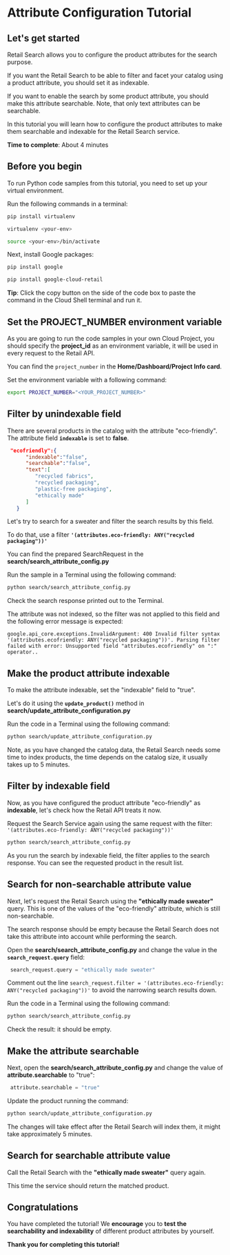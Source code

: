 # **Attribute Configuration Tutorial**

## Let's get started

Retail Search allows you to configure the product attributes for the search purpose. 

If you want the Retail Search to be able to filter and facet your catalog using a product attribute, you should set it as indexable.

If you want to enable the search by some product attribute, you should make this attribute searchable. Note, that only text attributes can be searchable.

In this tutorial you will learn how to configure the product attributes to make them searchable and indexable for the Retail Search service.

**Time to complete**: About 4 minutes

## Before you begin

To run Python code samples from this tutorial, you need to set up your virtual environment.

Run the following commands in a terminal:
```bash
pip install virtualenv
```
```bash
virtualenv <your-env>
```
```bash
source <your-env>/bin/activate
```
Next, install Google packages:
```bash
pip install google
```
```bash
pip install google-cloud-retail
```

**Tip**: Click the copy button on the side of the code box to paste the command in the Cloud Shell terminal and run it.

## Set the PROJECT_NUMBER environment variable

As you are going to run the code samples in your own Cloud Project, you should specify the **project_id** as an environment variable, it will be used in every request to the Retail API.

You can find the ```project_number``` in the **Home/Dashboard/Project Info card**.

Set the environment variable with a following command:
```bash
export PROJECT_NUMBER="<YOUR_PROJECT_NUMBER>"
```

## Filter by unindexable field

There are several products in the catalog with the attribute "eco-friendly".  The attribute field **```indexable```** is set to **false**.

```json
 "ecofriendly":{
      "indexable":"false",
      "searchable":"false",
      "text":[
         "recycled fabrics",
         "recycled packaging",
         "plastic-free packaging",
         "ethically made"
      ]
   }
```

Let's try to search for a sweater and filter the search results by this field.

To do that, use a filter **```'(attributes.eco-friendly: ANY("recycled packaging"))'```**

You can find the prepared SearchRequest in the **search/search_attribute_config.py**

Run the sample in a Terminal using the following command:

```bash
python search/search_attribute_config.py
```
Check the search response printed out to the Terminal.

The attribute was not indexed, so the filter was not applied to this field and the following error message is expected:

```
google.api_core.exceptions.InvalidArgument: 400 Invalid filter syntax '(attributes.ecofriendly: ANY("recycled packaging"))'. Parsing filter failed with error: Unsupported field "attributes.ecofriendly" on ":" operator..
```
## Make the product attribute indexable

To make the attribute indexable, set the "indexable" field to "true". 

Let's do it using the **```update_product()```** method in **search/update_attribute_configuration.py**

Run the code in a Terminal using the following command:

```bash
python search/update_attribute_configuration.py
```
Note, as you have changed the catalog data, the Retail Search needs some time to index products,
the time depends on the catalog size, it usually takes up to 5 minutes.

## Filter by indexable field

Now, as you have configured the product attribute "eco-friendly" as **indexable**, let's check how the Retail API treats it now.

Request the Search Service again using the same request with the filter: ```'(attributes.eco-friendly: ANY("recycled packaging"))'```

```bash
python search/search_attribute_config.py
```

As you run the search by indexable field, the filter applies to the search response. You can see the requested product in the result list.

## Search for non-searchable attribute value

Next, let's request the Retail Search using the **"ethically made sweater"** query. This is one of the values of the "eco-friendly" attribute, which is still non-searchable.

The search response should be empty because the Retail Search does not take this attribute into account while performing the search.

Open the **search/search_attribute_config.py** and change the value in the **```search_request.query```** field:
```py
 search_request.query = "ethically made sweater"
```

Comment out the line ```search_request.filter = '(attributes.eco-friendly: ANY("recycled packaging"))'``` to avoid the narrowing search results down. 

Run the code in a Terminal using the following command:

```bash
python search/search_attribute_config.py
```
Check the result: it should be empty.

## Make the attribute searchable

Next, open the **search/search_attribute_config.py** and change the value of  **attribute.searchable** to "true":

```py
 attribute.searchable = "true"
```
Update the product running the command:

```bash
python search/update_attribute_configuration.py
```
The changes will take effect after the Retail Search will index them, it might take approximately 5 minutes.

## Search for searchable attribute value

Call the Retail Search  with the **"ethically made sweater"** query again.

This time the service should return the matched product. 

## Congratulations

<walkthrough-conclusion-trophy></walkthrough-conclusion-trophy>

You have completed the tutorial! We **encourage** you to **test the searchability and indexability** of different product attributes by yourself.

**Thank you for completing this tutorial!**